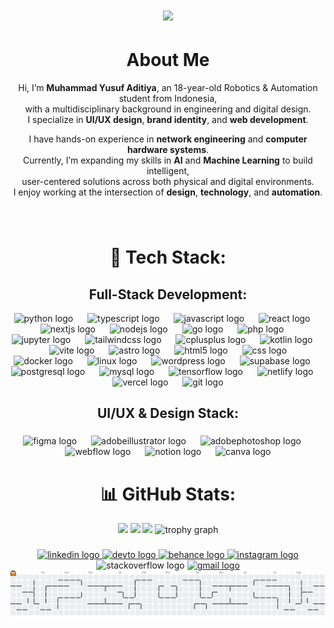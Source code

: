 <h1 align="center">
    <img src="https://readme-typing-svg.herokuapp.com/?font=Righteous&size=35&center=true&vCenter=true&width=500&height=70&duration=4000&lines=Hi+There!+👋;+I'm+Muhammad+Yusuf+!;" />
</h1>

<h1 align="center">About Me</h1>

<p align="center">
  Hi, I’m <strong>Muhammad Yusuf Aditiya</strong>, an 18-year-old Robotics & Automation student from Indonesia,<br>
  with a multidisciplinary background in engineering and digital design.<br>
  I specialize in <strong>UI/UX design</strong>, <strong>brand identity</strong>, and <strong>web development</strong>.
</p>

<p align="center">
  I have hands-on experience in <strong>network engineering</strong> and <strong>computer hardware systems</strong>.<br>
  Currently, I’m expanding my skills in <strong>AI</strong> and <strong>Machine Learning</strong> to build intelligent,<br>
  user-centered solutions across both physical and digital environments.<br>
  I enjoy working at the intersection of <strong>design</strong>, <strong>technology</strong>, and <strong>automation</strong>.
</p>


###

<br clear="both">

##
<h1 align="center">🧠 Tech Stack:</h2>

###
<h2 align="center">Full-Stack Development:</h3>


<div align="center">
  <img src="https://skillicons.dev/icons?i=py" height="40" alt="python logo"  />
  <img width="15" />
  <img src="https://skillicons.dev/icons?i=ts" height="40" alt="typescript logo"  />
  <img width="15" />
  <img src="https://skillicons.dev/icons?i=js" height="40" alt="javascript logo"  />
  <img width="15" />
  <img src="https://skillicons.dev/icons?i=react" height="40" alt="react logo"  />
  <img width="15" />
  <img src="https://skillicons.dev/icons?i=nextjs" height="40" alt="nextjs logo"  />
  <img width="15" />
  <img src="https://skillicons.dev/icons?i=nodejs" height="40" alt="nodejs logo"  />
  <img width="15" />
  <img src="https://skillicons.dev/icons?i=go" height="40" alt="go logo"  />
  <img width="15" />
  <img src="https://skillicons.dev/icons?i=php" height="40" alt="php logo"  />
  <img width="15" />
  <img src="https://cdn.jsdelivr.net/gh/devicons/devicon/icons/jupyter/jupyter-original-wordmark.svg" height="40" alt="jupyter logo"  />
  <img width="15" />
  <img src="https://skillicons.dev/icons?i=tailwind" height="40" alt="tailwindcss logo"  />
  <img width="15" />
  <img src="https://skillicons.dev/icons?i=cpp" height="40" alt="cplusplus logo"  />
  <img width="15" />
  <img src="https://skillicons.dev/icons?i=kotlin" height="40" alt="kotlin logo"  />
  <img width="15" />
  <img src="https://skillicons.dev/icons?i=vite" height="40" alt="vite logo"  />
  <img width="15" />
  <img src="https://skillicons.dev/icons?i=astro" height="40" alt="astro logo"  />
  <img width="15" />
  <img src="https://skillicons.dev/icons?i=html" height="40" alt="html5 logo"  />
  <img width="15" />
  <img src="https://skillicons.dev/icons?i=css" height="40" alt="css logo"  />
</div>


<div align="center">
  <img src="https://skillicons.dev/icons?i=docker" height="40" alt="docker logo"  />
  <img width="15" />
  <img src="https://skillicons.dev/icons?i=linux" height="40" alt="linux logo"  />
  <img width="15" />
  <img src="https://skillicons.dev/icons?i=wordpress" height="40" alt="wordpress logo"  />
  <img width="15" />
  <img src="https://skillicons.dev/icons?i=supabase" height="40" alt="supabase logo"  />
  <img width="15" />
  <img src="https://skillicons.dev/icons?i=postgres" height="40" alt="postgresql logo"  />
  <img width="15" />
  <img src="https://skillicons.dev/icons?i=mysql" height="40" alt="mysql logo"  />
  <img width="15" />
  <img src="https://skillicons.dev/icons?i=tensorflow" height="40" alt="tensorflow logo"  />
  <img width="15" />
  <img src="https://skillicons.dev/icons?i=netlify" height="40" alt="netlify logo"  />
  <img width="15" />
  <img src="https://skillicons.dev/icons?i=vercel" height="40" alt="vercel logo"  />
  <img width="15" />
  <img src="https://skillicons.dev/icons?i=git" height="40" alt="git logo"  />
</div>

###

<h2 align="center"> UI/UX & Design Stack:</h3>

###

<div align="center">
  <img src="https://skillicons.dev/icons?i=figma" height="40" alt="figma logo"  />
  <img width="15" />
  <img src="https://skillicons.dev/icons?i=ai" height="40" alt="adobeillustrator logo"  />
  <img width="15" />
  <img src="https://skillicons.dev/icons?i=ps" height="40" alt="adobephotoshop logo"  />
  <img width="15" />
  <img src="https://skillicons.dev/icons?i=webflow" height="40" alt="webflow logo"  />
  <img width="15" />
  <img src="https://skillicons.dev/icons?i=notion" height="40" alt="notion logo"  />
  <img width="15" />
  <img src="https://cdn.jsdelivr.net/gh/devicons/devicon/icons/canva/canva-original.svg" height="40" alt="canva logo"  />
</div>



<h1 align="center">📊 GitHub Stats:</h1>
<div align="center">
<img src="https://github-readme-stats.vercel.app/api/top-langs/?username=Myfza&theme=neon&layout=compact&langs_count=8&card_width=320" height="200px" />
<span>
  <img src="https://github-readme-stats.vercel.app/api?username=Myfza&theme=neon&hide_border=false&include_all_commits=false&count_private=false" height="180px" />
  <img src="https://nirzak-streak-stats.vercel.app?user=Myfza&theme=neon&hide_border=false" height="180px" />
</span>

<img src="https://github-profile-trophy.vercel.app/?username=Myfza&theme=radical&column=-1&row=1&margin-w=8&margin-h=8&no-bg=false&no-frame=false&order=4" height="200" alt="trophy graph" />
</div>


###

<div align="center">
  <a href="https://www.linkedin.com/in/myfza/" target="_blank">
    <img src="https://img.shields.io/static/v1?message=LinkedIn&logo=linkedin&label=&color=0077B5&logoColor=white&labelColor=&style=for-the-badge" height="25" alt="linkedin logo"  />
  </a>
  <a href="https://dev.to/myfza" target="_blank">
    <img src="https://img.shields.io/static/v1?message=dev.to&logo=dev.to&label=&color=0A0A0A&logoColor=white&labelColor=&style=for-the-badge" height="25" alt="devto logo"  />
  </a>
  <a href="https://www.behance.net/muhammaaditiya3" target="_blank">
    <img src="https://img.shields.io/static/v1?message=Behance&logo=behance&label=&color=1769ff&logoColor=white&labelColor=&style=for-the-badge" height="25" alt="behance logo"  />
  </a>
  <a href="https://www.instagram.com/vizart.in/" target="_blank">
    <img src="https://img.shields.io/static/v1?message=Instagram&logo=instagram&label=&color=E4405F&logoColor=white&labelColor=&style=for-the-badge" height="25" alt="instagram logo"  />
  </a>
  <img src="https://img.shields.io/static/v1?message=Stackoverflow&logo=stackoverflow&label=&color=FE7A16&logoColor=white&labelColor=&style=for-the-badge" height="25" alt="stackoverflow logo"  />
  <a href="vizart.id@gmail.com" target="_blank">
    <img src="https://img.shields.io/static/v1?message=Gmail&logo=gmail&label=&color=D14836&logoColor=white&labelColor=&style=for-the-badge" height="25" alt="gmail logo"  />
  </a>
</div>

<picture>
  <source media="(prefers-color-scheme: dark)" srcset="https://raw.githubusercontent.com/myfza/myfza/output/pacman-contribution-graph-dark.svg">
  <source media="(prefers-color-scheme: light)" srcset="https://raw.githubusercontent.com/myfza/myfza/output/pacman-contribution-graph.svg">
  <img alt="pacman contribution graph" src="https://raw.githubusercontent.com/myfza/myfza/output/pacman-contribution-graph.svg">
</picture>

